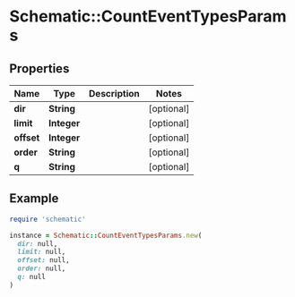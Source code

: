 # Schematic::CountEventTypesParams

## Properties

| Name | Type | Description | Notes |
| ---- | ---- | ----------- | ----- |
| **dir** | **String** |  | [optional] |
| **limit** | **Integer** |  | [optional] |
| **offset** | **Integer** |  | [optional] |
| **order** | **String** |  | [optional] |
| **q** | **String** |  | [optional] |

## Example

```ruby
require 'schematic'

instance = Schematic::CountEventTypesParams.new(
  dir: null,
  limit: null,
  offset: null,
  order: null,
  q: null
)
```

